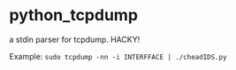 python_tcpdump
==============

a stdin parser for tcpdump. HACKY!


Example: `sudo tcpdump -nn -i INTERFFACE | ./cheadIDS.py`
